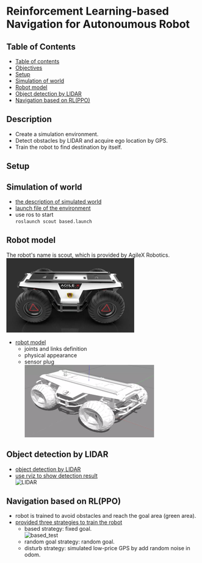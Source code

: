 # Reinforcement Learning-based Navigation for Autonoumous Robot

## Table of Contents  
- [Table of contents](#table-of-contents)  
- [Objectives](#objectives)  
- [Setup](#setup)  
- [Simulation of world](#simulation-of-world)  
- [Robot model](#robot-model)  
- [Object detection by LIDAR](#object-detection-by-LIDAR)  
- [Navigation based on RL(PPO)](#navigation-based-on-RL(PPO))  

## Description  
- Create a simulation environment.
- Detect obstacles by LIDAR and acquire ego location by GPS.
- Train the robot to find destination by itself.

## Setup  

## Simulation of world  
- [the description of simulated world](./scout/gazebo/worlds/)  
- [launch file of the environment](./scout/gazebo/launch/)  
- use ros to start  
`roslaunch scout based.launch`

## Robot model
The robot's name is scout, which is provided by AgileX Robotics.  
![real model](./img/scout_real.png)  
- [robot model](./scout/description/)   
   - joints and links definition  
   - physical appearance  
   - sensor plug  
![virtual_model](./img/scout_vir.png)  

## Object detection by LIDAR  
- [object detection by LIDAR](./vlp_fir/)  
- [use rviz to show detection result](./scout/description/launch/)  
![LIDAR](./img/LIDAR.gif)  

## Navigation based on RL(PPO)  
- robot is trained to avoid obstacles and reach the goal area (green area).  
- [provided three strategies to train the robot](./scout/src)   
   - based strategy: fixed goal.  
![based_test](./img/based_dem.gif)  
   - random goal strategy: random goal.  
   - disturb strategy: simulated low-price GPS by add random noise in odom.

